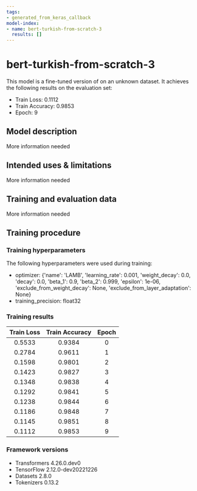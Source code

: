 ```yaml
---
tags:
- generated_from_keras_callback
model-index:
- name: bert-turkish-from-scratch-3
  results: []
---
```


<!-- This model card has been generated automatically according to the information Keras had access to. You should
probably proofread and complete it, then remove this comment. -->

# bert-turkish-from-scratch-3

This model is a fine-tuned version of [](https://huggingface.co/) on an unknown dataset.
It achieves the following results on the evaluation set:
- Train Loss: 0.1112
- Train Accuracy: 0.9853
- Epoch: 9

## Model description

More information needed

## Intended uses & limitations

More information needed

## Training and evaluation data

More information needed

## Training procedure

### Training hyperparameters

The following hyperparameters were used during training:
- optimizer: {'name': 'LAMB', 'learning_rate': 0.001, 'weight_decay': 0.0, 'decay': 0.0, 'beta_1': 0.9, 'beta_2': 0.999, 'epsilon': 1e-06, 'exclude_from_weight_decay': None, 'exclude_from_layer_adaptation': None}
- training_precision: float32

### Training results

| Train Loss | Train Accuracy | Epoch |
|:----------:|:--------------:|:-----:|
| 0.5533     | 0.9384         | 0     |
| 0.2784     | 0.9611         | 1     |
| 0.1598     | 0.9801         | 2     |
| 0.1423     | 0.9827         | 3     |
| 0.1348     | 0.9838         | 4     |
| 0.1292     | 0.9841         | 5     |
| 0.1238     | 0.9844         | 6     |
| 0.1186     | 0.9848         | 7     |
| 0.1145     | 0.9851         | 8     |
| 0.1112     | 0.9853         | 9     |


### Framework versions

- Transformers 4.26.0.dev0
- TensorFlow 2.12.0-dev20221226
- Datasets 2.8.0
- Tokenizers 0.13.2
